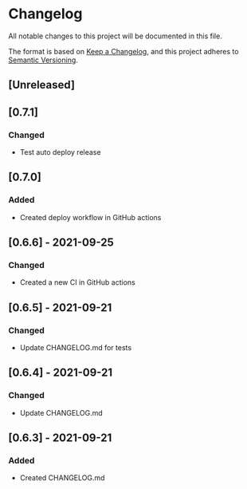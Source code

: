 # Changelog
All notable changes to this project will be documented in this file.

The format is based on [Keep a Changelog](https://keepachangelog.com/en/1.0.0/),
and this project adheres to [Semantic Versioning](https://semver.org/spec/v2.0.0.html).

## [Unreleased]

## [0.7.1]

### Changed
- Test auto deploy release

## [0.7.0]

### Added
- Created deploy workflow in GitHub actions

## [0.6.6] - 2021-09-25

### Changed
- Created a new CI in GitHub actions

## [0.6.5] - 2021-09-21

### Changed
- Update CHANGELOG.md for tests

## [0.6.4] - 2021-09-21

### Changed
- Update CHANGELOG.md

## [0.6.3] - 2021-09-21

### Added
- Created CHANGELOG.md
